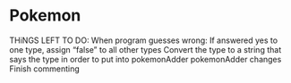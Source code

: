 # Pokemon
THiNGS LEFT TO DO:
When program guesses wrong:
    If answered yes to one type, assign “false” to all other types
    Convert the type to a string that says the type in order to put into pokemonAdder
pokemonAdder changes
Finish commenting

